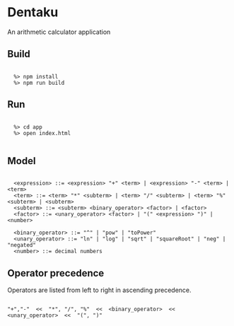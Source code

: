 # Dentaku

An arithmetic calculator application

## Build

```

  %> npm install
  %> npm run build

```

## Run

```

  %> cd app
  %> open index.html
  
```

## Model

```

  <expression> ::= <expression> "+" <term> | <expression> "-" <term> | <term>
  <term> ::= <term> "*" <subterm> | <term> "/" <subterm> | <term> "%" <subterm> | <subterm>
  <subterm> ::= <subterm> <binary_operator> <factor> | <factor>
  <factor> ::= <unary_operator> <factor> | "(" <expression> ")" | <number>

  <binary_operator> ::= "^" | "pow" | "toPower"
  <unary_operator> ::= "ln" | "log" | "sqrt" | "squareRoot" | "neg" | "negated"
  <number> ::= decimal numbers

```

## Operator precedence

Operators are listed from left to right in ascending precedence.

```

"+","-"  <<  "*", "/", "%"  <<  <binary_operator>  <<  <unary_operator>  <<  "(", ")"


```